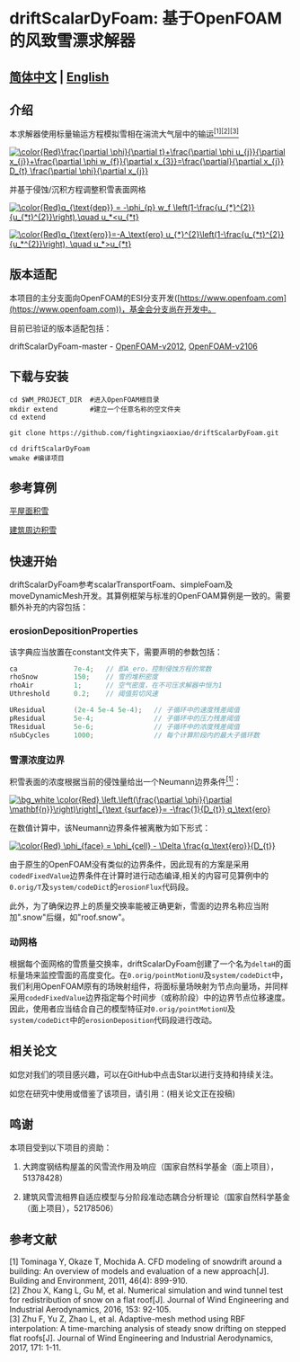 # driftScalarDyFoam: 基于OpenFOAM的风致雪漂求解器

## [简体中文](./README_CN.md) | [English](./README.md)
## 介绍

本求解器使用标量输运方程模拟雪相在湍流大气层中的输运[<sup>[1]](#refer-1)[<sup>[2]](#refer-2)[<sup>[3]](#refer-3)

<a href="https://www.codecogs.com/eqnedit.php?latex=\bg_white&space;\color{Red}\frac{\partial&space;\phi}{\partial&space;t}&plus;\frac{\partial&space;\phi&space;u_{j}}{\partial&space;x_{j}}&plus;\frac{\partial&space;\phi&space;w_{f}}{\partial&space;x_{3}}=\frac{\partial}{\partial&space;x_{j}}&space;D_{t}&space;\frac{\partial&space;\phi}{\partial&space;x_{j}}" target="_blank"><img src="https://latex.codecogs.com/svg.latex?\bg_white&space;\color{Red}\frac{\partial&space;\phi}{\partial&space;t}&plus;\frac{\partial&space;\phi&space;u_{j}}{\partial&space;x_{j}}&plus;\frac{\partial&space;\phi&space;w_{f}}{\partial&space;x_{3}}=\frac{\partial}{\partial&space;x_{j}}&space;D_{t}&space;\frac{\partial&space;\phi}{\partial&space;x_{j}}" title="\color{Red}\frac{\partial \phi}{\partial t}+\frac{\partial \phi u_{j}}{\partial x_{j}}+\frac{\partial \phi w_{f}}{\partial x_{3}}=\frac{\partial}{\partial x_{j}} D_{t} \frac{\partial \phi}{\partial x_{j}}" /></a>

并基于侵蚀/沉积方程调整积雪表面网格

<a href="https://www.codecogs.com/eqnedit.php?latex=\bg_white&space;\color{Red}q_{\text{dep}}&space;=&space;-\phi_{p}&space;w_f&space;\left(1-\frac{u_{*}^{2}}{u_{*t}^{2}}\right),\quad&space;u_*<u_{*t}" target="_blank"><img src="https://latex.codecogs.com/svg.latex?\bg_white&space;\color{Red}q_{\text{dep}}&space;=&space;-\phi_{p}&space;w_f&space;\left(1-\frac{u_{*}^{2}}{u_{*t}^{2}}\right),\quad&space;u_*<u_{*t}" title="\color{Red}q_{\text{dep}} = -\phi_{p} w_f \left(1-\frac{u_{*}^{2}}{u_{*t}^{2}}\right),\quad u_*<u_{*t}" /></a>

<a href="https://www.codecogs.com/eqnedit.php?latex=\bg_white&space;\color{Red}q_{\text{ero}}=-A_\text{ero}&space;u_{*}^{2}\left(1-\frac{u_{*t}^{2}}{u_*^{2}}\right),&space;\quad&space;u_*>u_{*t}" target="_blank"><img src="https://latex.codecogs.com/svg.latex?\bg_white&space;\color{Red}q_{\text{ero}}=-A_\text{ero}&space;u_{*}^{2}\left(1-\frac{u_{*t}^{2}}{u_*^{2}}\right),&space;\quad&space;u_*>u_{*t}" title="\color{Red}q_{\text{ero}}=-A_\text{ero} u_{*}^{2}\left(1-\frac{u_{*t}^{2}}{u_*^{2}}\right), \quad u_*>u_{*t}" /></a>

## 版本适配
本项目的主分支面向OpenFOAM的ESI分支开发([https://www.openfoam.com](https://www.openfoam.com))，基金会分支尚在开发中。

目前已验证的版本适配包括：

driftScalarDyFoam-master - [OpenFOAM-v2012](https://www.openfoam.com/download/release-history), [OpenFOAM-v2106](https://www.openfoam.com/download/release-history)

## 下载与安装

```shell
cd $WM_PROJECT_DIR  #进入OpenFOAM根目录
mkdir extend        #建立一个任意名称的空文件夹
cd extend

git clone https://github.com/fightingxiaoxiao/driftScalarDyFoam.git

cd driftScalarDyFoam
wmake #编译项目
```

## 参考算例

[平屋面积雪](./tutorials/flatRoof3D)

[建筑周边积雪](./tutorials/snowAroundBuilding)

## 快速开始

driftScalarDyFoam参考scalarTransportFoam、simpleFoam及moveDynamicMesh开发。其算例框架与标准的OpenFOAM算例是一致的。需要额外补充的内容包括：

### erosionDepositionProperties

该字典应当放置在constant文件夹下，需要声明的参数包括：

```cpp
ca              7e-4;   // 即A_ero，控制侵蚀方程的常数
rhoSnow         150;    // 雪的堆积密度         
rhoAir          1;      // 空气密度，在不可压求解器中恒为1
Uthreshold      0.2;    // 阈值剪切风速

UResidual       (2e-4 5e-4 5e-4);   // 子循环中的速度残差阈值
pResidual       5e-4;               // 子循环中的压力残差阈值
TResidual       5e-6;               // 子循环中的浓度残差阈值
nSubCycles      1000;               // 每个计算阶段内的最大子循环数
```

### 雪漂浓度边界

积雪表面的浓度根据当前的侵蚀量给出一个Neumann边界条件[<sup>[1]](#refer-1)：

<a href="https://www.codecogs.com/eqnedit.php?latex=\bg_white&space;\color{Red}&space;\left.\left(\frac{\partial&space;\phi}{\partial&space;\mathbf{n}}\right)\right|_{\text&space;{surface}}=&space;-\frac{1}{D_{t}}&space;q_\text{ero}" target="_blank"><img src="https://latex.codecogs.com/svg.latex?\bg_white&space;\color{Red}&space;\left.\left(\frac{\partial&space;\phi}{\partial&space;\mathbf{n}}\right)\right|_{\text&space;{surface}}=&space;-\frac{1}{D_{t}}&space;q_\text{ero}" title="\bg_white \color{Red} \left.\left(\frac{\partial \phi}{\partial \mathbf{n}}\right)\right|_{\text {surface}}= -\frac{1}{D_{t}} q_\text{ero}" /></a>

在数值计算中，该Neumann边界条件被离散为如下形式：

<a href="https://www.codecogs.com/eqnedit.php?latex=\color{Red}&space;\phi_{face}&space;=&space;\phi_{cell}&space;-&space;\Delta&space;\frac{q_\text{ero}}{D_{t}}" target="_blank"><img src="https://latex.codecogs.com/svg.latex?\color{Red}&space;\phi_{face}&space;=&space;\phi_{cell}&space;-&space;\Delta&space;\frac{q_\text{ero}}{D_{t}}" title="\color{Red} \phi_{face} = \phi_{cell} - \Delta \frac{q_\text{ero}}{D_{t}}" /></a>

由于原生的OpenFOAM没有类似的边界条件，因此现有的方案是采用`codedFixedValue`边界条件在计算时进行动态编译,相关的内容可见算例中的`0.orig/T`及`system/codeDict`的`erosionFlux`代码段。

此外，为了确保边界上的质量交换率能被正确更新，雪面的边界名称应当附加".snow"后缀，如"roof.snow"。
### 动网格

根据每个面网格的雪质量交换率，driftScalarDyFoam创建了一个名为`deltaH`的面标量场来监控雪面的高度变化。在`0.orig/pointMotionU`及`system/codeDict`中，我们利用OpenFOAM原有的场映射组件，将面标量场映射为节点向量场，并同样采用`codedFixedValue`边界指定每个时间步（或称阶段）中的边界节点位移速度。因此，使用者应当结合自己的模型特征对`0.orig/pointMotionU`及`system/codeDict`中的`erosionDeposition`代码段进行改动。

## 相关论文

如您对我们的项目感兴趣，可以在GitHub中点击Star以进行支持和持续关注。

如您在研究中使用或借鉴了该项目，请引用：(相关论文正在投稿)

## 鸣谢

本项目受到以下项目的资助：

1. 大跨度钢结构屋盖的风雪流作用及响应（国家自然科学基金（面上项目），51378428）

2. 建筑风雪流相界自适应模型与分阶段准动态耦合分析理论（国家自然科学基金（面上项目），52178506）
## 参考文献
<div id="refer-1"></div>
[1] Tominaga Y, Okaze T, Mochida A. CFD modeling of snowdrift around a building: An overview of models and evaluation of a new approach[J]. Building and Environment, 2011, 46(4): 899-910.

<div id="refer-2"></div>
[2] Zhou X, Kang L, Gu M, et al. Numerical simulation and wind tunnel test for redistribution of snow on a flat roof[J]. Journal of Wind Engineering and Industrial Aerodynamics, 2016, 153: 92-105.

<div id="refer-3"></div>
[3] Zhu F, Yu Z, Zhao L, et al. Adaptive-mesh method using RBF interpolation: A time-marching analysis of steady snow drifting on stepped flat roofs[J]. Journal of Wind Engineering and Industrial Aerodynamics, 2017, 171: 1-11.